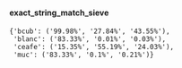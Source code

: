 #### exact_string_match_sieve

    {'bcub': ('99.98%', '27.84%', '43.55%'),
     'blanc': ('83.33%', '0.01%', '0.03%'),
     'ceafe': ('15.35%', '55.19%', '24.03%'),
     'muc': ('83.33%', '0.1%', '0.21%')}
     
